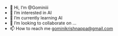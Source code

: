 - 👋 Hi, I’m @Gominiii
- 👀 I’m interested in AI
- 🌱 I’m currently learning AI
- 💞️ I’m looking to collaborate on ...
- 📫 How to reach me gominikrishnappa@gmail.com

<!---
Gominiii/Gominiii is a ✨ special ✨ repository because its `README.md` (this file) appears on your GitHub profile.
You can click the Preview link to take a look at your changes.
--->

